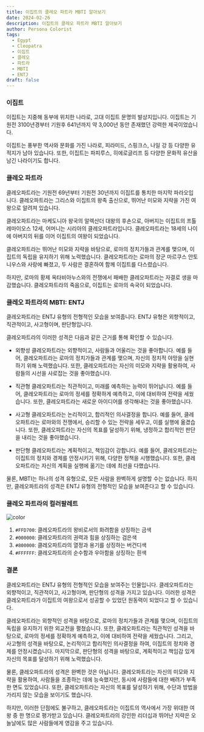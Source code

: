 ```yaml
---
title: 이집트의 클레오 파트라 MBTI 알아보기
date: 2024-02-26
description: 이집트의 클레오 파트라 MBTI 알아보기
author: Persona Colorist
tags:
  - Egypt
  - Cleopatra
  - 이집트
  - 클레오
  - 파트라
  - MBTI
  - ENTJ
draft: false
---
```


### 이집트
이집트는 지중해 동부에 위치한 나라로, 고대 이집트 문명의 발상지입니다. 이집트는 기원전 3100년경부터 기원후 641년까지 약 3,000년 동안 존재했던 강력한 제국이었습니다.

이집트는 풍부한 역사와 문화를 가진 나라로, 피라미드, 스핑크스, 나일 강 등 다양한 유적지가 남아 있습니다. 또한, 이집트는 파피루스, 히에로글리프 등 다양한 문화적 유산을 남긴 나라이기도 합니다.


### 클레오 파트라
클레오파트라는 기원전 69년부터 기원전 30년까지 이집트를 통치한 마지막 파라오입니다. 클레오파트라는 그리스와 이집트의 왕족 출신으로, 뛰어난 미모와 지략을 가진 여왕으로 알려져 있습니다.

클레오파트라는 마케도니아 왕국의 알렉산더 대왕의 후손으로, 아버지는 이집트의 프톨레마이오스 12세, 어머니는 시리아의 클레오파트라입니다. 클레오파트라는 18세의 나이에 아버지의 뒤를 이어 이집트의 여왕이 되었습니다.

클레오파트라는 뛰어난 미모와 지략을 바탕으로, 로마의 정치가들과 관계를 맺으며, 이집트의 독립을 유지하기 위해 노력했습니다. 클레오파트라는 로마의 장군 마르쿠스 안토니우스와 사랑에 빠졌고, 두 사람은 결혼하여 함께 이집트를 다스렸습니다.

하지만, 로마의 황제 옥타비아누스와의 전쟁에서 패배한 클레오파트라는 자결로 생을 마감했습니다. 클레오파트라의 죽음으로, 이집트는 로마의 속국이 되었습니다.


### 클레오 파트라의 MBTI: ENTJ
클레오파트라는 ENTJ 유형의 전형적인 모습을 보여줍니다. ENTJ 유형은 외향적이고, 직관적이고, 사고형이며, 판단형입니다.

클레오파트라의 이러한 성격은 다음과 같은 근거를 통해 확인할 수 있습니다.

- 외향성
클레오파트라는 외향적이고, 사람들과 어울리는 것을 좋아합니다. 예를 들어, 클레오파트라는 로마의 정치가들과 관계를 맺으며, 자신의 정치적 야망을 실현하기 위해 노력했습니다. 또한, 클레오파트라는 자신의 미모와 지략을 활용하여, 사람들의 시선을 사로잡는 것을 좋아했습니다.

- 직관형
클레오파트라는 직관적이고, 미래를 예측하는 능력이 뛰어납니다. 예를 들어, 클레오파트라는 로마의 정세를 정확하게 예측하고, 이에 대비하여 전략을 세웠습니다. 또한, 클레오파트라는 새로운 아이디어를 생각해내는 것을 좋아했습니다.

- 사고형
클레오파트라는 논리적이고, 합리적인 의사결정을 합니다. 예를 들어, 클레오파트라는 로마와의 전쟁에서, 승리할 수 있는 전략을 세우고, 이를 실행에 옮겼습니다. 또한, 클레오파트라는 자신의 목표를 달성하기 위해, 냉정하고 합리적인 판단을 내리는 것을 좋아했습니다.

- 판단형
클레오파트라는 계획적이고, 책임감이 강합니다. 예를 들어, 클레오파트라는 이집트의 정치와 경제를 안정시키기 위해, 다양한 정책을 시행했습니다. 또한, 클레오파트라는 자신의 계획을 실행에 옮기는 데에 최선을 다했습니다.

물론, MBTI는 하나의 성격 유형으로, 모든 사람을 완벽하게 설명할 수는 없습니다. 하지만, 클레오파트라의 성격은 ENTJ 유형의 전형적인 모습을 보여준다고 할 수 있습니다.

### 클레오 파트라의 컬러팔레트

![color](https://i.imgur.com/NtBGIvC.png#center)
1. `#FFD700`: 클레오파트라의 왕비로서의 화려함을 상징하는 금색
2. `#000000`: 클레오파트라의 권력과 힘을 상징하는 검은색
3. `#800000`: 클레오파트라의 열정과 용기를 상징하는 버건디색
4. `#FFFFFF`: 클레오파트라의 순수함과 우아함을 상징하는 흰색

### 결론
클레오파트라는 ENTJ 유형의 전형적인 모습을 보여주는 인물입니다. 클레오파트라는 외향적이고, 직관적이고, 사고형이며, 판단형의 성격을 가지고 있습니다. 이러한 성격은 클레오파트라가 이집트의 여왕으로서 성공할 수 있었던 원동력이 되었다고 할 수 있습니다.

클레오파트라는 외향적인 성격을 바탕으로, 로마의 정치가들과 관계를 맺으며, 이집트의 독립을 유지하기 위한 외교전을 펼쳤습니다. 또한, 클레오파트라는 직관적인 성격을 바탕으로, 로마의 정세를 정확하게 예측하고, 이에 대비하여 전략을 세웠습니다. 그리고, 사고형의 성격을 바탕으로, 논리적이고 합리적인 의사결정을 하여, 이집트의 정치와 경제를 안정시켰습니다. 마지막으로, 판단형의 성격을 바탕으로, 계획적이고 책임감 있게 자신의 목표를 달성하기 위해 노력했습니다.

물론, 클레오파트라의 성격은 완벽한 것은 아닙니다. 클레오파트라는 자신의 미모와 지략을 활용하여, 사람들을 조종하는 데에 능숙했지만, 동시에 사람들에 대한 배려가 부족한 면도 있었습니다. 또한, 클레오파트라는 자신의 목표를 달성하기 위해, 수단과 방법을 가리지 않는 모습을 보이기도 했습니다.

하지만, 이러한 단점에도 불구하고, 클레오파트라는 이집트의 역사에서 가장 위대한 여왕 중 한 명으로 평가받고 있습니다. 클레오파트라의 강인한 리더십과 뛰어난 지략은 오늘날에도 많은 사람들에게 영감을 주고 있습니다.


